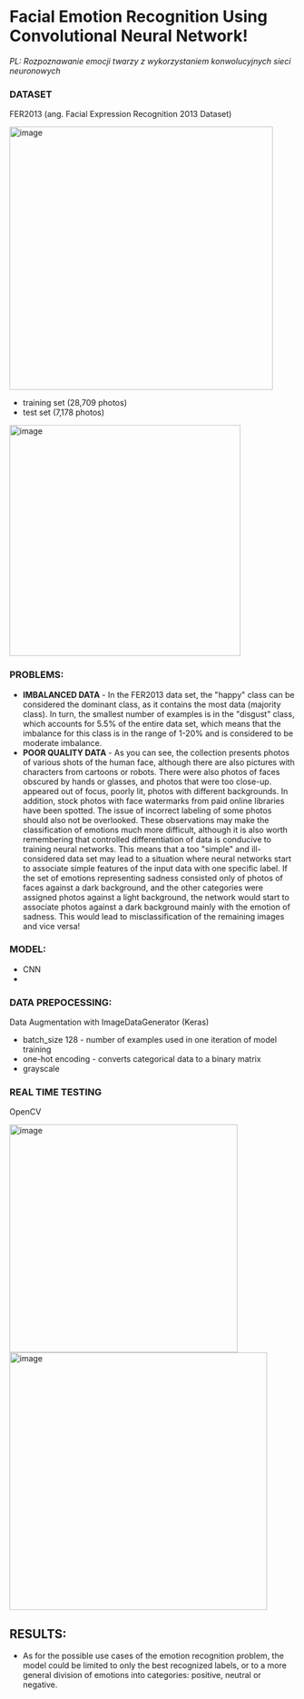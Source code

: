 # Facial Emotion Recognition Using Convolutional Neural Network!
*PL: Rozpoznawanie emocji twarzy z wykorzystaniem konwolucyjnych sieci neuronowych*

### DATASET
FER2013 (ang. Facial Expression Recognition 2013 Dataset)

<img width="464" alt="image" src="https://user-images.githubusercontent.com/38349049/227540307-67c5c037-1a5d-4618-afe9-e1ec12784669.png">

- training set (28,709 photos)
- test set (7,178 photos)

<img width="407" alt="image" src="https://user-images.githubusercontent.com/38349049/227540866-19c24f9c-3611-431f-b834-fe9e0501c1a7.png">

### PROBLEMS:
- **IMBALANCED DATA** - In the FER2013 data set, the "happy" class can be considered the dominant class, as it contains the most data (majority class).
In turn, the smallest number of examples is in the "disgust" class, which accounts for 5.5% of the entire data set, which means
that the imbalance for this class is in the range of 1-20% and is considered to be moderate imbalance.
- **POOR QUALITY DATA** - As you can see, the collection presents photos of various shots of the human face, although there are also pictures with characters from
cartoons or robots.
There were also photos of faces obscured by hands or glasses, and photos that were too close-up.
appeared
out of focus, poorly lit, photos with different backgrounds.
In addition, stock photos with face watermarks from paid online libraries have been spotted.
The issue of incorrect labeling of some photos should also not be overlooked.
These observations may make the classification of emotions much more difficult, although it is also worth remembering that controlled differentiation of data is conducive to training neural networks.
This means that a too "simple" and ill-considered data set may lead to a situation where neural networks start to associate simple features of the input data with one specific label.
If the set of emotions representing sadness consisted only of photos of faces against a dark background, and the other categories were assigned photos against a light background, 
the network would start to associate photos against a dark background mainly with the emotion of sadness.
This would lead to misclassification of the remaining images and vice versa!

### MODEL:
- CNN
- 
### DATA PREPOCESSING:
Data Augmentation with ImageDataGenerator (Keras)
- batch_size 128 - number of examples used in one iteration of model training
- one-hot encoding - converts categorical data to a binary matrix
- grayscale


### REAL TIME TESTING
OpenCV

<img width="402" alt="image" src="https://user-images.githubusercontent.com/38349049/227548325-5fcabd4e-4ce9-449a-9a14-e6c6eab3b68d.png">

<img width="454" alt="image" src="https://user-images.githubusercontent.com/38349049/227548310-33d9bdbf-f1d1-48fc-a093-8ae56ec96fac.png">


## RESULTS:
- As for the possible use cases of the emotion recognition problem, the model could be limited to only the best recognized labels, 
or to a more general division of emotions into categories: positive, neutral or negative.

